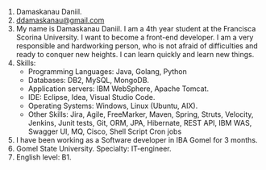1. Damaskanau Daniil.
2. ddamaskanau@gmail.com
3. My name is Damaskanau Daniil. I am a 4th year student at the Francisca Scorina University. 
   I want to become a front-end developer. I am a very responsible and hardworking person, who is not afraid of difficulties and ready to conquer new heights. 
   I can learn quickly and learn new things.
4. Skills:
   * Programming Languages: Java, Golang, Python
   * Databases: DB2, MySQL, MongoDB. 
   * Application servers: IBM WebSphere, Apache Tomcat.
   * IDE: Eclipse, Idea, Visual Studio Code.
   * Operating Systems: Windows, Linux (Ubuntu, AIX).
   * Other Skills: Jira, Agile, FreeMarker, Maven, Spring, Struts, Velocity, Jenkins, Junit tests, Git, ORM, JPA, Hibernate, REST API, IBM WAS, Swagger UI, MQ, Cisco, Shell Script Cron jobs
5. I have been working as a Software developer in IBA Gomel for 3 months.
6. Gomel State University. Specialty: IT-engineer.
7. English level: B1.